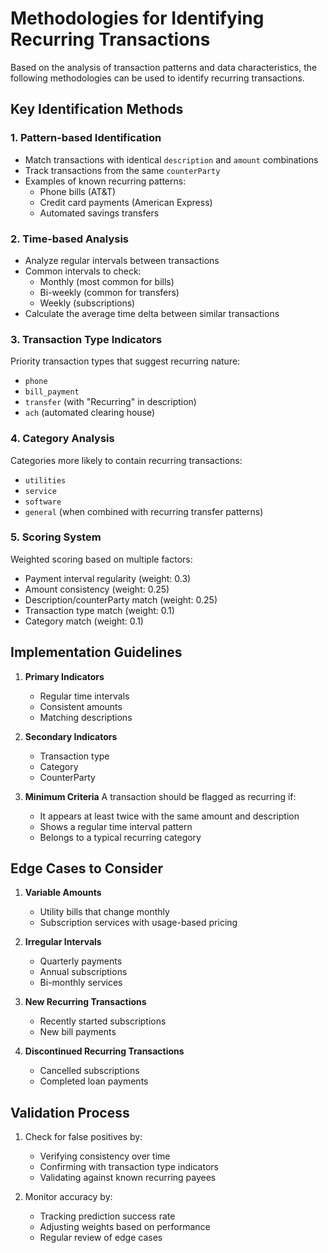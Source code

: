 # Methodologies for Identifying Recurring Transactions

Based on the analysis of transaction patterns and data characteristics, the following methodologies can be used to identify recurring transactions.

## Key Identification Methods

### 1. Pattern-based Identification
- Match transactions with identical `description` and `amount` combinations
- Track transactions from the same `counterParty`
- Examples of known recurring patterns:
  - Phone bills (AT&T)
  - Credit card payments (American Express)
  - Automated savings transfers

### 2. Time-based Analysis
- Analyze regular intervals between transactions
- Common intervals to check:
  - Monthly (most common for bills)
  - Bi-weekly (common for transfers)
  - Weekly (subscriptions)
- Calculate the average time delta between similar transactions

### 3. Transaction Type Indicators
Priority transaction types that suggest recurring nature:
- `phone`
- `bill_payment`
- `transfer` (with "Recurring" in description)
- `ach` (automated clearing house)

### 4. Category Analysis
Categories more likely to contain recurring transactions:
- `utilities`
- `service`
- `software`
- `general` (when combined with recurring transfer patterns)

### 5. Scoring System
Weighted scoring based on multiple factors:
- Payment interval regularity (weight: 0.3)
- Amount consistency (weight: 0.25)
- Description/counterParty match (weight: 0.25)
- Transaction type match (weight: 0.1)
- Category match (weight: 0.1)

## Implementation Guidelines

1. **Primary Indicators**
   - Regular time intervals
   - Consistent amounts
   - Matching descriptions

2. **Secondary Indicators**
   - Transaction type
   - Category
   - CounterParty

3. **Minimum Criteria**
   A transaction should be flagged as recurring if:
   - It appears at least twice with the same amount and description
   - Shows a regular time interval pattern
   - Belongs to a typical recurring category

## Edge Cases to Consider

1. **Variable Amounts**
   - Utility bills that change monthly
   - Subscription services with usage-based pricing

2. **Irregular Intervals**
   - Quarterly payments
   - Annual subscriptions
   - Bi-monthly services

3. **New Recurring Transactions**
   - Recently started subscriptions
   - New bill payments

4. **Discontinued Recurring Transactions**
   - Cancelled subscriptions
   - Completed loan payments

## Validation Process

1. Check for false positives by:
   - Verifying consistency over time
   - Confirming with transaction type indicators
   - Validating against known recurring payees

2. Monitor accuracy by:
   - Tracking prediction success rate
   - Adjusting weights based on performance
   - Regular review of edge cases